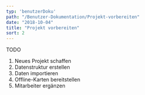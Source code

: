 ```yaml
---
typ: 'benutzerDoku'
path: "/Benutzer-Dokumentation/Projekt-vorbereiten"
date: "2018-10-04"
title: "Projekt vorbereiten"
sort: 2
---
```


TODO

1. Neues Projekt schaffen
2. Datenstruktur erstellen
3. Daten importieren
4. Offline-Karten bereitstellen
5. Mitarbeiter ergänzen